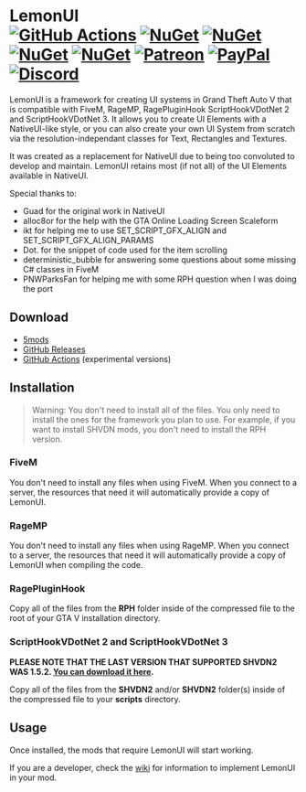 # LemonUI<br>[![GitHub Actions][actions-img]][actions-url] [![NuGet][nuget-img-2]][nuget-url-2] [![NuGet][nuget-img-3]][nuget-url-3] [![NuGet][nuget-img-f]][nuget-url-f] [![NuGet][nuget-img-r]][nuget-url-r] [![Patreon][patreon-img]][patreon-url] [![PayPal][paypal-img]][paypal-url] [![Discord][discord-img]][discord-url]

LemonUI is a framework for creating UI systems in Grand Theft Auto V that is compatible with FiveM, RageMP, RagePluginHook ScriptHookVDotNet 2 and ScriptHookVDotNet 3. It allows you to create UI Elements with a NativeUI-like style, or you can also create your own UI System from scratch via the resolution-independant classes for Text, Rectangles and Textures.

It was created as a replacement for NativeUI due to being too convoluted to develop and maintain. LemonUI retains most (if not all) of the UI Elements available in NativeUI.

Special thanks to:

* Guad for the original work in NativeUI
* alloc8or for the help with the GTA Online Loading Screen Scaleform
* ikt for helping me to use SET_SCRIPT_GFX_ALIGN and SET_SCRIPT_GFX_ALIGN_PARAMS
* Dot. for the snippet of code used for the item scrolling
* deterministic_bubble for answering some questions about some missing C# classes in FiveM
* PNWParksFan for helping me with some RPH question when I was doing the port

## Download

* [5mods](https://www.gta5-mods.com/scripts/lemonui)
* [GitHub Releases](https://github.com/LemonUIbyLemon/LemonUI/releases)
* [GitHub Actions](https://github.com/LemonUIbyLemon/LemonUI/actions) (experimental versions)

## Installation

> Warning: You don't need to install all of the files. You only need to install the ones for the framework you plan to use. For example, if you want to install SHVDN mods, you don't need to install the RPH version.

### FiveM

You don't need to install any files when using FiveM. When you connect to a server, the resources that need it will automatically provide a copy of LemonUI.

### RageMP

You don't need to install any files when using RageMP. When you connect to a server, the resources that need it will automatically provide a copy of LemonUI when compiling the code.

### RagePluginHook

Copy all of the files from the **RPH** folder inside of the compressed file to the root of your GTA V installation directory.

### ScriptHookVDotNet 2 and ScriptHookVDotNet 3

**PLEASE NOTE THAT THE LAST VERSION THAT SUPPORTED SHVDN2 WAS 1.5.2. [You can download it here]().**

Copy all of the files from the **SHVDN2** and/or **SHVDN2** folder(s) inside of the compressed file to your **scripts** directory.

## Usage

Once installed, the mods that require LemonUI will start working.

If you are a developer, check the [wiki](https://github.com/LemonUIbyLemon/LemonUI/wiki) for information to implement LemonUI in your mod.

[actions-img]: https://img.shields.io/github/actions/workflow/status/LemonUIbyLemon/LemonUI/main.yml?branch=master&label=actions
[actions-url]: https://github.com/LemonUIbyLemon/LemonUI/actions
[nuget-img-2]: https://img.shields.io/nuget/v/LemonUI.SHVDN2?label=nuget%20%28shvdn%202%29
[nuget-url-2]: https://www.nuget.org/packages/LemonUI.SHVDN2/
[nuget-img-3]: https://img.shields.io/nuget/v/LemonUI.SHVDN3?label=nuget%20%28shvdn%203%29
[nuget-url-3]: https://www.nuget.org/packages/LemonUI.SHVDN3/
[nuget-img-f]: https://img.shields.io/nuget/v/LemonUI.FiveM?label=nuget%20%28fivem%29
[nuget-url-f]: https://www.nuget.org/packages/LemonUI.FiveM/
[nuget-img-m]: https://img.shields.io/nuget/v/LemonUI.RageMP?label=nuget%20%28ragemp%29
[nuget-url-m]: https://www.nuget.org/packages/LemonUI.RageMP/
[nuget-img-r]: https://img.shields.io/nuget/v/LemonUI.RagePluginHook?label=nuget%20%28rph%29
[nuget-url-r]: https://www.nuget.org/packages/LemonUI.RagePluginHook/
[patreon-img]: https://img.shields.io/badge/support-patreon-FF424D.svg
[patreon-url]: https://www.patreon.com/lemonchan
[paypal-img]: https://img.shields.io/badge/support-paypal-0079C1.svg
[paypal-url]: https://paypal.me/justalemon
[discord-img]: https://img.shields.io/badge/discord-join-7289DA.svg
[discord-url]: https://discord.gg/Cf6sspj

